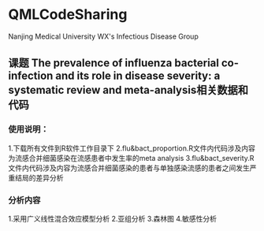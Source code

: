 # QMLCodeSharing
Nanjing Medical University WX's Infectious Disease Group
## 课题 The prevalence of influenza bacterial co-infection and its role in disease severity: a systematic review and meta-analysis相关数据和代码
### 使用说明：
1.下载所有文件到R软件工作目录下
2.flu&bact_proportion.R文件内代码涉及内容为流感合并细菌感染在流感患者中发生率的meta analysis
3.flu&bact_severity.R文件内代码涉及内容为流感合并细菌感染的患者与单独感染流感的患者之间发生严重结局的差异分析
### 分析内容
1.采用广义线性混合效应模型分析
2.亚组分析
3.森林图
4.敏感性分析
